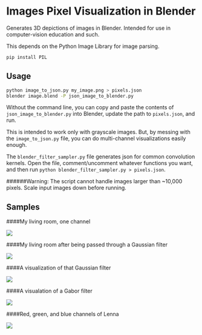 Images Pixel Visualization in Blender
=====================================

Generates 3D depictions of images in Blender. Intended for use in computer-vision education and such.

This depends on the Python Image Library for image parsing.
```bash
pip install PIL
```

Usage
-----

```bash
python image_to_json.py my_image.png > pixels.json
blender image.blend -P json_image_to_blender.py
```

Without the command line, you can copy and paste the contents of `json_image_to_blender.py` into Blender, update the path to `pixels.json`, and run.

This is intended to work only with grayscale images. But, by messing with the `image_to_json.py` file, you can do multi-channel visualizations easily enough.

The `blender_filter_sampler.py` file generates json for common convolution kernels. Open the file, comment/uncomment whatever functions you want, and then run `python blender_filter_sampler.py > pixels.json`.

######Warning: The script cannot handle images larger than ~10,000 pixels. Scale input images down before running.

Samples
-------

####My living room, one channel

![](http://www.patrick-fuller.com/wp-content/uploads/2012/10/living_room_100x75-688x387.png)

####My living room after being passed through a Gaussian filter

![](http://www.patrick-fuller.com/wp-content/uploads/2012/11/gauss10-688x387.png)

####A visualization of that Gaussian filter

![](http://www.patrick-fuller.com/wp-content/uploads/2012/11/gauss-688x387.png)

####A visualation of a Gabor filter

![](http://www.patrick-fuller.com/wp-content/uploads/2012/11/gabor-688x387.png)

####Red, green, and blue channels of Lenna

![](http://www.patrick-fuller.com/wp-content/uploads/2012/11/colored_rgb_lenna.png)